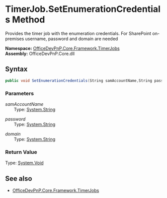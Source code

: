 # TimerJob.SetEnumerationCredentials Method  
Provides the timer job with the enumeration credentials. For SharePoint on-premises username, password and domain are needed  

**Namespace:** [OfficeDevPnP.Core.Framework.TimerJobs](OfficeDevPnP.Core.Framework.TimerJobs.md)  
**Assembly:** OfficeDevPnP.Core.dll  
## Syntax
```C#
public void SetEnumerationCredentials(String samAccountName,String password,String domain)
```
### Parameters
*samAccountName*  
&emsp;&emsp;Type: [System.String](System.String.md) 
&emsp;&emsp;  
  
*password*  
&emsp;&emsp;Type: [System.String](System.String.md) 
&emsp;&emsp;  
  
*domain*  
&emsp;&emsp;Type: [System.String](System.String.md) 
&emsp;&emsp;  
  
### Return Value
Type: [System.Void](System.Void.md)  

## See also
- [OfficeDevPnP.Core.Framework.TimerJobs](OfficeDevPnP.Core.Framework.TimerJobs.md)
